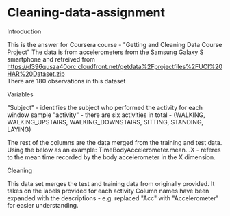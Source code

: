 # Cleaning-data-assignment

Introduction

This is the answer for Coursera course - "Getting and Cleaning Data Course Project"
The data is from accelerometers from the Samsung Galaxy S smartphone and retreived from
https://d396qusza40orc.cloudfront.net/getdata%2Fprojectfiles%2FUCI%20HAR%20Dataset.zip  
There are 180 observations in this dataset

Variables

"Subject" - identifies the subject who performed the activity for each window sample
"activity" - there are six activities in total - (WALKING, WALKING_UPSTAIRS, WALKING_DOWNSTAIRS, SITTING, STANDING, LAYING)

The rest of the columns are the data merged from the training and test data. Using the below as an example: 
TimeBodyAccelerometer.mean...X - referes to the mean time recorded by the body accelerometer in the X dimension. 

Cleaning 

This data set merges the test and training data from originally provided.
It takes on the labels provided for each activity
Column names have been expanded with the descriptions - e.g. replaced "Acc" with "Accelerometer" for easier understanding. 

